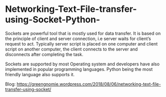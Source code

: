 # Networking-Text-File-transfer-using-Socket-Python-

Sockets are powerful tool that is mostly used for data transfer. It is based on the principle of client and server connection, i.e server waits for client’s request to act. Typically server script is placed on one computer and client script on another computer, the client connects to the server and disconnects after completing the task. 

Sockets are supported by most Operating system and developers have also implemented in popular programming languages. Python being the most friendly language also supports it.

Blog: https://greengnomie.wordpress.com/2018/08/06/networking-text-file-transfer-using-socket/
